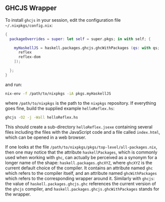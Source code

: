 ## GHCJS Wrapper

To install `ghcjs` in your session, edit the configuration file  `~/.nixpkgs/config.nix`:
```nix
{
  packageOverrides = super: let self = super.pkgs; in with self; {

    myHaskellJS = haskell.packages.ghcjs.ghcWithPackages (qs: with qs; [
      reflex
      reflex-dom
    ]);

  };
}
```
and run:
```bash
nix-env -f /path/to/nixpkgs -iA pkgs.myHaskellJS
```
where `/path/to/nixpkgs` is the path to the `nixpkgs` repository. If everything goes fine, build the supplied example `helloReflex.hs`:
```bash
ghcjs -O2 -j -Wall helloReflex.hs
```
This should create a sub-directory `helloReflex.jsexe` containing several files including the files with the JavaScript code and a file called `index.html`, which can be opened in a web browser.

If one looks at the file `/path/to/nixpkgs/pkgs/top-level/all-packages.nix`, then one may notice that the attribute `haskellPackages`, which is commonly used when working with `ghc`, can actually be perceived as a synonym for a longer name of the shape:  `haskell.packages.ghcXYZ`, where `ghcXYZ` is the current default choice of the compiler. It contains an attribute named `ghc` which refers to the compiler itself, and an attribute named `ghcWithPackages` which refers to the corresponding wrapper around it. Similarly with `ghcjs`: the value of `haskell.packages.ghcjs.ghc` references the current version of the `ghcjs` compiler, and `haskell.packages.ghcjs.ghcWithPackages` stands for the wrapper.
